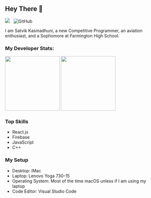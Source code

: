 ## Hey There 👋

![](https://komarev.com/ghpvc/?username=KasinadhuniProgrammer&color=green)
&nbsp; ![GitHub](https://img.shields.io/github/followers/KasinadhuniProgrammer?label=Follow%20Me%21&style=social)

I am Satvik Kasinadhuni, a new Competitive Programmer, an aviation enthusiast, and a Sophomore at Farmington High School.

### My Developer Stats:
<img height="180em" src="https://github-readme-stats.vercel.app/api?username=KasinadhuniProgrammer&show_icons=true&hide_border=true" />
<img height="180em" src="https://github-readme-stats.vercel.app/api/top-langs/?username=KasinadhuniProgrammer&exclude_repo=KNN-Image-Classification&show_icons=true&hide_border=true&layout=compact&langs_count=8"/>

### Top Skills 
- React.js
- Firebase
- JavaScript
- C++

### My Setup
- Desktop: iMac 
- Laptop: Lenovo Yoga 730-15
- Operating System: Most of the time macOS unless if I am using my laptop
- Code Editor: Visual Studio Code


<!--
**KasinadhuniProgrammer/KasinadhuniProgrammer** is a ✨ _special_ ✨ repository because its `README.md` (this file) appears on your GitHub profile.

